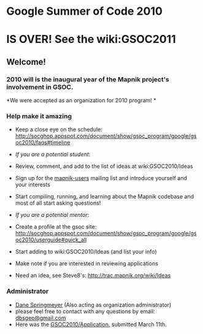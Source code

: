 <!-- Name: GSOC2010 -->
<!-- Version: 16 -->
<!-- Last-Modified: 2011/04/29 17:59:56 -->
<!-- Author: springmeyer -->
# Google Summer of Code 2010


# IS OVER! See the wiki:GSOC2011


## Welcome!

### 2010 will is the inaugural year of the Mapnik project's involvement in GSOC.

*We were accepted as an organization for 2010 program! *

### Help make it amazing

 * Keep a close eye on the schedule: http://socghop.appspot.com/document/show/gsoc_program/google/gsoc2010/faqs#timeline 

 *  *If you are a potential student*:
  * Review, comment, and add to the list of ideas at wiki:GSOC2010/Ideas
  * Sign up for the [mapnik-users](http://lists.berlios.de/mailman/listinfo/mapnik-users) mailing list and introduce yourself and your interests
  * Start compiling, running, and learning about the Mapnik codebase and most of all start asking questions!

 * *If you are a potential mentor*:
  * Create a profile at the gsoc site: http://socghop.appspot.com/document/show/gsoc_program/google/gsoc2010/userguide#quick_all
  * Start adding to wiki:GSOC2010/Ideas (and list your info)
  * Make note if you are interested in reviewing applications
  * Need an idea, see Steve8's: http://trac.mapnik.org/wiki/Ideas

### Administrator

 * [Dane Springmeyer](http://dbsgeo.com) (Also acting as organization administrator)
  * please feel free to contact with any questions by email: dbsgeo@gmail.com
  * Here was the [GSOC2010/Application](https://github.com/mapnik/mapnik/wiki/GSOC2010_Application), submitted March 11th.

